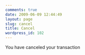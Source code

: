 ```yaml
---
comments: true
date: 2009-06-09 12:44:49
layout: page
slug: cancel
title: Cancel
wordpress_id: 102
---
```


You have canceled your transaction
